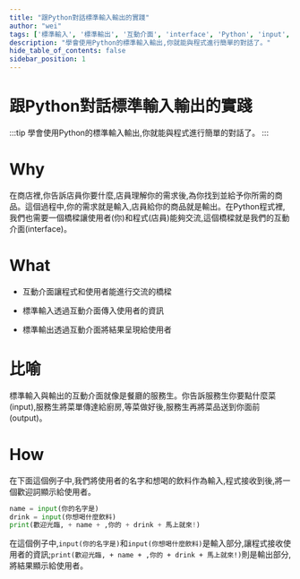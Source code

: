 ```yaml
---
title: "跟Python對話標準輸入輸出的實踐"
author: "wei"
tags: ['標準輸入', '標準輸出', '互動介面', 'interface', 'Python', 'input', 'print']
description: "學會使用Python的標準輸入輸出,你就能與程式進行簡單的對話了。"
hide_table_of_contents: false
sidebar_position: 1
---
```


# 跟Python對話標準輸入輸出的實踐

:::tip
學會使用Python的標準輸入輸出,你就能與程式進行簡單的對話了。
:::

# Why

在商店裡,你告訴店員你要什麼,店員理解你的需求後,為你找到並給予你所需的商品。這個過程中,你的需求就是輸入,店員給你的商品就是輸出。在Python程式裡,我們也需要一個橋樑讓使用者(你)和程式(店員)能夠交流,這個橋樑就是我們的互動介面(interface)。

# What

- 互動介面讓程式和使用者能進行交流的橋樑

- 標準輸入透過互動介面傳入使用者的資訊

- 標準輸出透過互動介面將結果呈現給使用者

# 比喻

標準輸入與輸出的互動介面就像是餐廳的服務生。你告訴服務生你要點什麼菜(input),服務生將菜單傳達給廚房,等菜做好後,服務生再將菜品送到你面前(output)。

# How

在下面這個例子中,我們將使用者的名字和想喝的飲料作為輸入,程式接收到後,將一個歡迎詞顯示給使用者。

```python
name = input(你的名字是)
drink = input(你想喝什麼飲料)
print(歡迎光臨, + name + ,你的 + drink + 馬上就來!)
```

在這個例子中,`input(你的名字是)`和`input(你想喝什麼飲料)`是輸入部分,讓程式接收使用者的資訊;`print(歡迎光臨, + name + ,你的 + drink + 馬上就來!)`則是輸出部分,將結果顯示給使用者。

